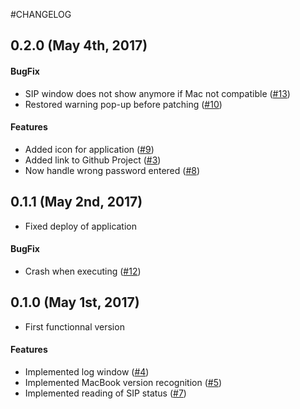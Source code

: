 #CHANGELOG
## 0.2.0 (May 4th, 2017)
 
#### BugFix
* SIP window does not show anymore if Mac not compatible ([#13](https://github.com/julian-poidevin/MBPMid2010_GPUFix/issues/13))
* Restored warning pop-up before patching ([#10](https://github.com/julian-poidevin/MBPMid2010_GPUFix/issues/10))

#### Features
* Added icon for application ([#9](https://github.com/julian-poidevin/MBPMid2010_GPUFix/issues/9))
* Added link to Github Project ([#3](https://github.com/julian-poidevin/MBPMid2010_GPUFix/issues/3))
* Now handle wrong password entered ([#8](https://github.com/julian-poidevin/MBPMid2010_GPUFix/issues/8))

## 0.1.1 (May 2nd, 2017)
 * Fixed deploy of application
 
#### BugFix
* Crash when executing ([#12](https://github.com/julian-poidevin/MBPMid2010_GPUFix/issues/12))

## 0.1.0 (May 1st, 2017)
* First functionnal version

#### Features
* Implemented log window ([#4](https://github.com/julian-poidevin/MBPMid2010_GPUFix/issues/4))
* Implemented MacBook version recognition ([#5](https://github.com/julian-poidevin/MBPMid2010_GPUFix/issues/5))
* Implemented reading of SIP status ([#7](https://github.com/julian-poidevin/MBPMid2010_GPUFix/issues/7))

